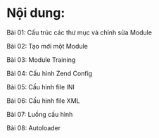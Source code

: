 # Nội dung:


Bài 01: Cấu trúc các thư mục và chỉnh sửa Module

Bài 02: Tạo mới một Module

Bài 03: Module Training

Bài 04: Cấu hình Zend Config

Bài 05: Cấu hình file INI

Bài 06: Cấu hình file XML

Bài 07: Luồng cấu hình

Bài 08: Autoloader

